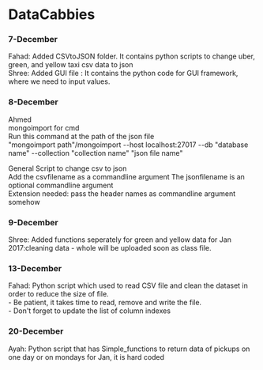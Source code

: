 # DataCabbies

### 7-December <br />

Fahad: Added CSVtoJSON folder. It contains python scripts to change uber, green, and yellow taxi csv data to json <br />
Shree: Added GUI file : It contains the python code for GUI framework, where we need to input values. <br />

### 8-December <br />

Ahmed <br />
mongoimport for cmd <br />
Run this command at the path of the json file <br />
"mongoimport path"/mongoimport --host localhost:27017 --db "database name" --collection "collection name" "json file name" <br />

General Script to change csv to json <br />
Add the csvfilename as a commandline argument 
The jsonfilename is an optional commandline argument <br />
Extension needed: pass the header names as commandline argument somehow <br />

### 9-December <br />
Shree: Added functions seperately for green and yellow data for Jan 2017:cleaning data - whole will be uploaded soon as class file. <br />

### 13-December <br />
Fahad: Python script which used to read CSV file and clean the dataset in order to reduce the size of file. <br />
      - Be patient, it takes time to read, remove and write the file. <br />
      - Don't  forget to update the list of column indexes<br />

### 20-December <br />
Ayah: Python script that has Simple_functions to return data of pickups on one day or on mondays for Jan, it is hard coded
